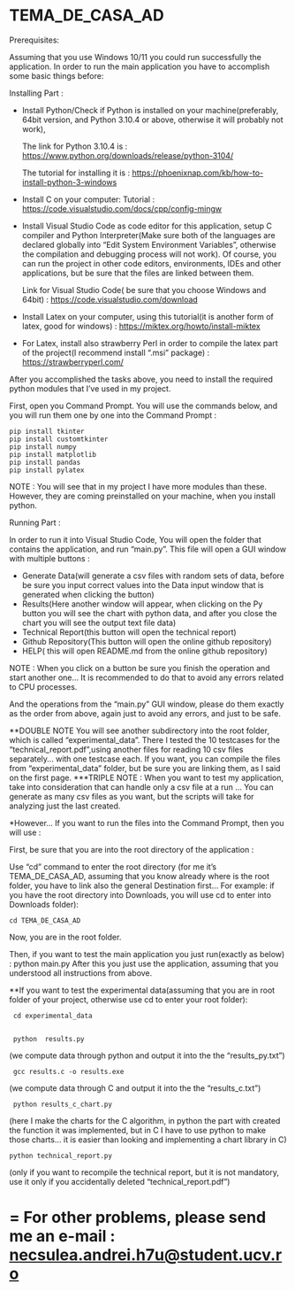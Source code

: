 # TEMA_DE_CASA_AD


Prerequisites:

Assuming that you use Windows 10/11 you could run successfully the application.
In order to run the main application you have to accomplish some basic things before:




Installing Part :

-	Install Python/Check if Python is installed on your machine(preferably, 64bit version, and Python 3.10.4 or above, otherwise it will probably not work),

      The link for Python 3.10.4 is : 
        https://www.python.org/downloads/release/python-3104/
    
      The tutorial for installing it is :
 	    https://phoenixnap.com/kb/how-to-install-python-3-windows

-	Install C on your computer:
      Tutorial : https://code.visualstudio.com/docs/cpp/config-mingw


-	Install Visual Studio Code as code editor for this application, setup C compiler and Python Interpreter(Make sure both of the languages are declared globally into “Edit System Environment Variables”, otherwise the compilation and debugging process will not work). Of course, you can run the project in other code editors, environments, IDEs and other applications, but be sure that the files are linked between them. 

    Link for Visual Studio Code( be sure that you choose Windows and 64bit) : 
        https://code.visualstudio.com/download

-	Install Latex on your computer, using this tutorial(it is another form of latex, good for windows) : https://miktex.org/howto/install-miktex

-	For Latex, install also strawberry Perl in order to compile the latex part of the project(I recommend install “.msi” package) : 
        https://strawberryperl.com/

After you accomplished the tasks above, you need to install the required python modules that I’ve used in my project.

First, open you Command Prompt.
You will use the commands below, and you will run them one by one into the Command Prompt :

    pip install tkinter
    pip install customtkinter
    pip install numpy
    pip install matplotlib
    pip install pandas
    pip install pylatex

NOTE : You will see that in my project I have more modules than these. However, they are coming preinstalled on your machine, when you install python.





Running Part : 

In order to run it into Visual Studio Code, You will open the folder that contains the application, and run “main.py”.
This file will open a GUI window with multiple buttons :
-	Generate Data(will generate a csv files with random sets of data, before be sure you input correct values into the Data input window that is generated when clicking the button)
-	Results(Here another window will appear, when clicking on the Py button you will see the chart with python data, and after you close the chart you will see the output text file data)
-	Technical Report(this button will open the technical report)
-	Github Repository(This button will open the online github repository)
-	HELP( this will open README.md from the online github repository)

NOTE : When you click on a button be sure you finish the operation and start another one… It is recommended to do that to avoid any errors related to CPU processes.

And the operations from the “main.py” GUI window, please do them exactly as the order from above, again just to avoid any errors, and just to be safe.

**DOUBLE NOTE You will see another subdirectory into the root folder, which is called “experimental_data”.
There I tested the 10 testcases for the “technical_report.pdf”,using another files for reading 10 csv files separately… with one testcase each.
If you want, you can compile the files from “experimental_data” folder, but be sure you are linking them, as I said on the first page.
***TRIPLE NOTE : When you want to test my application, take into consideration that can handle only a csv file at a run … You can generate as many csv files as you want, but the scripts will take for analyzing just the last created.

*However… If you want to run the files into the Command Prompt, then you will use : 

First, be sure that you are into the root directory of the application : 

Use “cd” command to enter the root directory (for me it’s TEMA_DE_CASA_AD, assuming that you know already where is the root folder, you have to link also the general Destination first… For example: if you have the root directory into Downloads, you will use cd to enter into Downloads folder):

    cd TEMA_DE_CASA_AD

Now, you are in the root folder.

Then, if you want to test the main application you just run(exactly as below) :
  python main.py 
After this you just use the application, assuming that you understood all instructions from above.

**If you want to test the experimental data(assuming that you are in root folder of your project, otherwise use cd to enter your root folder):


     cd experimental_data


     python  results.py 
(we compute data through python and output it into the the “results_py.txt”)


     gcc results.c -o results.exe
  (we compute data through C and output it into the the “results_c.txt”)

     python results_c_chart.py
   (here I make the charts for the C algorithm, in python the part with created the function it was implemented, but in C I have to use python to make those charts… it is easier than looking and implementing a chart library in C)


    python technical_report.py     
(only if you want to recompile the technical report, but it is not mandatory, use it only if you accidentally deleted “technical_report.pdf”)


=
  For other problems, please send me an e-mail : necsulea.andrei.h7u@student.ucv.ro
=

